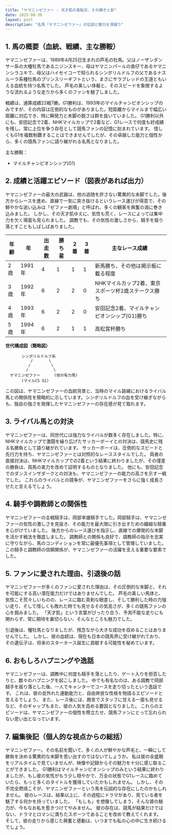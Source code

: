 ```yaml
---
title: "ヤマニンゼファー - 天才肌の韋駄天、その輝きと影"
date: 2025-08-30
layout: post
description: "名馬『ヤマニンゼファー』の伝説と魅力を深堀り"
---
```


## 1. 馬の概要（血統、戦績、主な勝鞍）

ヤマニンゼファーは、1989年4月25日生まれの芦毛の牡馬。父はノーザンダンサー系の大種牡馬であるニジンスキー、母はヤマニンパールの直仔であるヤマニンシラユキで、母父はハイセイコーで知られるシンボリルドルフの父であるナスルーラ系種牡馬のプリンスリーギフトという、まさにサラブレッドの王道ともいえる血統を持つ名馬でした。  芦毛の美しい体躯と、そのスピードを象徴するような流れるような走りから多くのファンを魅了しました。

戦績は、通算成績22戦7勝。G1勝利は、1993年のマイルチャンピオンシップのみですが、その内容は圧倒的なものがありました。短距離からマイルまで幅広い距離に対応でき、特に瞬発力と末脚の鋭さは群を抜いていました。  G1勝利以外にも、安田記念で2着、NHKマイルカップで2着など、G1レースで何度も好成績を残し、常に上位を争う存在として競馬ファンの記憶に刻まれています。  惜しくもG1を複数制覇することはできませんでしたが、その卓越した能力と個性から、多くの競馬ファンに語り継がれる名馬となりました。

主な勝鞍：
* マイルチャンピオンシップ(G1)


## 2. 成績と活躍エピソード（図表があれば出力）

ヤマニンゼファーの最大の武器は、他の追随を許さない驚異的な末脚でした。後方からレースを進め、直線で一気に突き抜けるというレース運びが得意で、その鮮やかな追い込みは「ゼファー劇場」と呼ばれ、多くの観客を興奮の渦に巻き込みました。  しかし、その天才肌ゆえに、気性も荒く、レースによっては集中力を欠く場面も見られました。  調教でも、その気性の激しさから、騎手を振り落とすこともしばしばありました。


| 年齢 | 年 | 出走数 | 勝ち星 | 2着 | 3着 | 主なレース成績 |
|---|---|---|---|---|---|---|
| 2歳 | 1991年 | 4 | 1 | 1 | 1 |  新馬勝ち、その他は掲示板に載る程度 |
| 3歳 | 1992年 | 6 | 2 | 2 | 0 | NHKマイルカップ2着、東京スポーツ杯2歳ステークス勝ち |
| 4歳 | 1993年 | 6 | 2 | 2 | 0 | 安田記念2着、マイルチャンピオンシップ(G1)勝ち |
| 5歳 | 1994年 | 6 | 2 | 1 | 1 |  高松宮杯勝ち |


**世代構成図（簡略図）**

```
       シンボリルドルフ系
           /       \
          /         \
         /           \
  ヤマニンゼファー      (他の有力馬)
       (マイルCS G1)
```

この図は、ヤマニンゼファーの血統背景と、当時のマイル路線におけるライバル馬との関係性を簡略的に示しています。シンボリルドルフの血を受け継ぎながらも、独自の強さを発揮したヤマニンゼファーの存在感が見て取れます。


## 3. ライバル馬との対決

ヤマニンゼファーは、同世代には強力なライバルが数多く存在しました。特に、NHKマイルカップで激闘を繰り広げたサッカーボーイとの対決は、競馬史に残る名勝負として語り継がれています。  サッカーボーイは、圧倒的なスピードと先行力を持ち、ヤマニンゼファーとは対照的なレーススタイルでした。  両者の直接対決は、NHKマイルカップでの2着という結果に終わりましたが、その僅差の勝負は、両馬の実力を改めて証明するものとなりました。  他にも、安田記念でのダンスインザダークとの対決も、ヤマニンゼファーの能力の高さを示す一戦でした。  これらのライバルとの競争が、ヤマニンゼファーをさらに強く成長させたと言えるでしょう。


## 4. 騎手や調教師との関係性

ヤマニンゼファーの主戦騎手は、岡部幸雄騎手でした。岡部騎手は、ヤマニンゼファーの気性の激しさを見抜き、その能力を最大限に引き出すための繊細な騎乗を心がけていました。  後方からのレース運びを指示し、直線での爆発的な末脚を活かす戦法を徹底しました。  調教師との関係も良好で、調教師の指示を忠実に守りながら、馬のコンディションを常に最優先事項として管理していました。  この騎手と調教師の信頼関係が、ヤマニンゼファーの活躍を支える重要な要素でした。


## 5. ファンに愛された理由、引退後の話

ヤマニンゼファーが多くのファンに愛された理由は、その圧倒的な末脚と、それを可能にする高い潜在能力だけではありませんでした。  芦毛の美しい馬体と、気性こそ荒々しいものの、レースに臨む真剣な眼差し、そして勝利した時の力強い走り、そして惜しくも敗れた時でも見せるその気高さが、多くの競馬ファンの心を掴みました。  「天才肌」という言葉がぴったり合う、予測不能な走りにも関わらず、常に期待を裏切らない、そんなところも魅力でした。

引退後は、種牡馬となりましたが、残念ながら大きな成功を収めることはありませんでした。  しかし、彼の血統は、現在も日本の競馬界に受け継がれており、その遺伝子は、将来のスターホース誕生に貢献する可能性を秘めています。


## 6. おもしろハプニングや逸話

ヤマニンゼファーは、調教中に何度も騎手を落としたり、ゲート入りを拒否したりと、数々のハプニングを起こしました。  中でも有名なのは、ある調教で岡部騎手を振り落とした後、一人でキャンターでコースを走り切ったという逸話です。  これは、彼の並外れた運動能力と、自由奔放な性格を物語るエピソードと言えるでしょう。  また、レース後には、厩舎でスタッフに甘える一面も見せるなど、そのギャップもまた、彼の人気を高める要因となりました。  これらのエピソードは、ヤマニンゼファーの個性を際立たせ、競馬ファンにとって忘れられない思い出となっています。


## 7. 編集後記（個人的な視点からの総括）

ヤマニンゼファー。その名前を聞いて、多くの人が鮮やかな芦毛と、一瞬にして勝負を決める驚異的な末脚を思い出すのではないでしょうか。  私は彼の全盛期をリアルタイムで見ていませんが、映像や記録からその魅力を十分に感じ取ることができました。  G1勝利はマイルチャンピオンシップのみという結果に終わりましたが、もし彼の気性がもう少し穏やかで、万全の状態でG1レースに臨めていたら、もっと多くのタイトルを獲得していたかもしれません。  しかし、その不完全燃焼こそが、ヤマニンゼファーという馬を伝説的な存在にしたのかもしれません。  彼のレースは、結果以上に、その過程にドラマがあり、見ている者を魅了する何かを持っていました。  「もしも」を想像してしまう、そんな彼の魅力が、今もなお私を惹きつけてやみません。  彼の存在は、競馬が結果だけではない、ドラマとロマンに満ちたスポーツであることを改めて教えてくれます。  そして、彼の走りから感じた興奮と感動は、いつまでも私の心の中に生き続けるでしょう。
